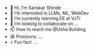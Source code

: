 - 👋 Hi, I’m Sanskar Shinde
- 👀 I’m interested in LLMs, ML, WebDev
- 🌱 I’m currently learning EE at VJTI
- 💞️ I’m looking to collaborate on ...
- 📫 How to reach me @Usha Building
- 😄 Pronouns: ...
- ⚡ Fun fact: ...

<!---
sanskarLS18/sanskarLS18 is a ✨ special ✨ repository because its `README.md` (this file) appears on your GitHub profile.
You can click the Preview link to take a look at your changes.
--->
